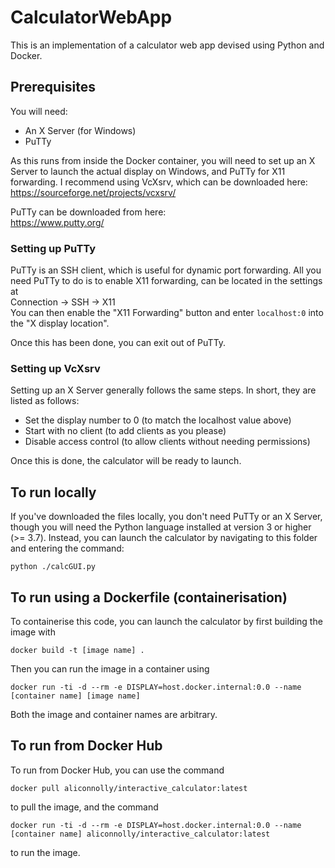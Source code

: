 # CalculatorWebApp
This is an implementation of a calculator web app devised using Python and Docker.

## Prerequisites
You will need:
- An X Server (for Windows)
- PuTTy

As this runs from inside the Docker container, you will need to set up an X Server to launch the actual display on Windows, and PuTTy for X11 forwarding. I recommend using VcXsrv, which can be downloaded here:\
https://sourceforge.net/projects/vcxsrv/

PuTTy can be downloaded from here:\
https://www.putty.org/

### Setting up PuTTy
PuTTy is an SSH client, which is useful for dynamic port forwarding. All you need PuTTy to do is to enable X11 forwarding, can be located in the settings at \
Connection -> SSH -> X11\
You can then enable the "X11 Forwarding" button and enter `localhost:0` into the "X display location".

Once this has been done, you can exit out of PuTTy.

### Setting up VcXsrv
Setting up an X Server generally follows the same steps. In short, they are listed as follows:
- Set the display number to 0 (to match the localhost value above)
- Start with no client (to add clients as you please)
- Disable access control (to allow clients without needing permissions)

Once this is done, the calculator will be ready to launch.


## To run locally
If you've downloaded the files locally, you don't need PuTTy or an X Server, though you will need the Python language installed at version 3 or higher (>= 3.7). Instead, you can launch the calculator by navigating to this folder and entering the command:

    python ./calcGUI.py

## To run using a Dockerfile (containerisation)
To containerise this code, you can launch the calculator by first building the image with 

    docker build -t [image name] .

Then you can run the image in a container using

    docker run -ti -d --rm -e DISPLAY=host.docker.internal:0.0 --name [container name] [image name]

Both the image and container names are arbitrary. 

## To run from Docker Hub
To run from Docker Hub, you can use the command

    docker pull aliconnolly/interactive_calculator:latest
    
to pull the image, and the command

    docker run -ti -d --rm -e DISPLAY=host.docker.internal:0.0 --name [container name] aliconnolly/interactive_calculator:latest

to run the image. 

